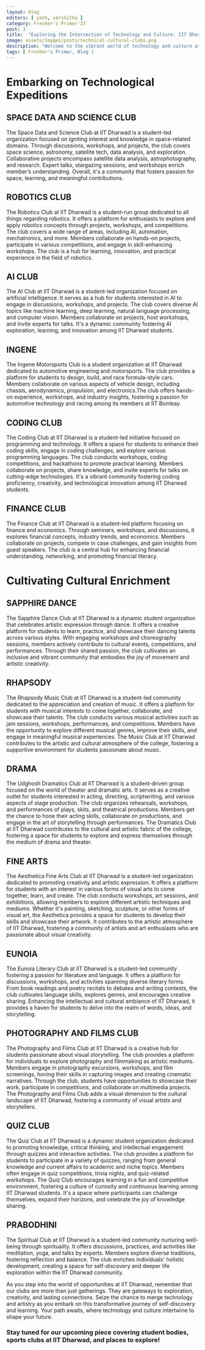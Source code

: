 ```yaml
---
layout: blog
editors: [ yash, varshitha ]
category: Fresher's Primer'23
post: 3
title:  "Exploring the Intersection of Technology and Culture: IIT Dharwad's Vibrant Councils"
image: assets/images/posts/technical-cultural-clubs.png
description: "Welcome to the vibrant world of technology and culture at IIT Dharwad! As you leaf through the pages of the fresher's primer, get ready to immerse yourself in the diverse mosaic that defines life on our campus. Our array of student-led clubs presents an unparalleled gateway for you to explore your passions, fuel your curiosity, and forge enduring friendships. From groundbreaking technological strides to captivating cultural journeys, these clubs serve as the crossroads where innovation and imagination meet. Discover the dynamic realm of the Technology and Cultural Councils, where boundless learning, growth, and enrichment await."
tags: [ Fresher's Primer, Blog ]
--- 
```


# Embarking on Technological Expeditions

## SPACE DATA AND SCIENCE CLUB
The Space Data and Science Club at IIT Dharwad is a student-led organization focused on
igniting interest and knowledge in space-related domains. Through discussions, workshops, and
projects, the club covers space science, astronomy, satellite tech, data analysis, and
exploration. Collaborative projects encompass satellite data analysis, astrophotography, and
research. Expert talks, stargazing sessions, and workshops enrich member’s understanding.
Overall, it's a community that fosters passion for space, learning, and meaningful contributions.

## ROBOTICS CLUB
The Robotics Club at IIT Dharwad is a student-run group dedicated to all things regarding robotics. It offers a platform for enthusiasts to explore and apply robotics concepts through projects, workshops, and competitions. The club covers a wide range of areas, including AI, automation, mechatronics, and more. Members collaborate on hands-on projects, participate in various competitions, and engage in skill-enhancing workshops. The club is a hub for learning,
innovation, and practical experience in the field of robotics.

## AI CLUB
The AI Club at IIT Dharwad is a student-led organization focused on artificial intelligence. It
serves as a hub for students interested in AI to engage in discussions, workshops, and projects.
The club covers diverse AI topics like machine learning, deep learning, natural language
processing, and computer vision. Members collaborate on projects, host workshops, and invite
experts for talks. It's a dynamic community fostering AI exploration, learning, and innovation
among IIT Dharwad students.

## INGENE
The Ingene Motorsports Club is a student organization at IIT Dharwad dedicated to automotive
engineering and motorsports. The club provides a platform for students to design, build, and
race formula-style cars. Members collaborate on various aspects of vehicle design, including
chassis, aerodynamics, propulsion, and electronics.The club offers hands-on experience,
workshops, and industry insights, fostering a passion for automotive technology and racing
among its members at IIT Bombay.

## CODING CLUB
The Coding Club at IIT Dharwad is a student-led initiative focused on programming and
technology. It offers a space for students to enhance their coding skills, engage in coding
challenges, and explore various programming languages. The club conducts workshops, coding
competitions, and hackathons to promote practical learning. Members collaborate on projects,
share knowledge, and invite experts for talks on cutting-edge technologies. It's a vibrant
community fostering coding proficiency, creativity, and technological innovation among IIT
Dharwad students.

## FINANCE CLUB
The Finance Club at IIT Dharwad is a student-led platform focusing on finance and economics.
Through seminars, workshops, and discussions, it explores financial concepts, industry trends,
and economics. Members collaborate on projects, compete in case challenges, and gain
insights from guest speakers. The club is a central hub for enhancing financial understanding,
networking, and promoting financial literacy.


# Cultivating Cultural Enrichment

## SAPPHIRE DANCE
The Sapphire Dance Club at IIT Dharwad is a dynamic student organization that celebrates
artistic expression through dance. It offers a creative platform for students to learn, practice, and
showcase their dancing talents across various styles. With engaging workshops and
choreography sessions, members actively contribute to cultural events, competitions, and
performances. Through their shared passion, the club cultivates an inclusive and vibrant
community that embodies the joy of movement and artistic creativity.

## RHAPSODY
The Rhapsody Music Club at IIT Dharwad is a student-led community dedicated to the
appreciation and creation of music. It offers a platform for students with musical interests to
come together, collaborate, and showcase their talents. The club conducts various musical
activities such as jam sessions, workshops, performances, and competitions. Members have the opportunity to explore different musical genres, improve their skills, and engage in meaningful musical experiences. The Music Club at IIT Dharwad contributes to the artistic and cultural atmosphere of the college, fostering a supportive environment for students passionate about music.

## DRAMA
The Udghosh Dramatics Club at IIT Dharwad is a student-driven group focused on the world of
theater and dramatic arts. It serves as a creative outlet for students interested in acting,
directing, scriptwriting, and various aspects of stage production. The club organizes rehearsals,
workshops, and performances of plays, skits, and theatrical productions. Members get the
chance to hone their acting skills, collaborate on productions, and engage in the art of
storytelling through performances. The Dramatics Club at IIT Dharwad contributes to the cultural
and artistic fabric of the college, fostering a space for students to explore and express
themselves through the medium of drama and theater.

## FINE ARTS
The Aesthetica Fine Arts Club at IIT Dharwad is a student-led organization dedicated to
promoting creativity and artistic expression. It offers a platform for students with an interest in
various forms of visual arts to come together, learn, and create. The club conducts workshops,
art sessions, and exhibitions, allowing members to explore different artistic techniques and
mediums. Whether it's painting, sketching, sculpture, or other forms of visual art, the Aesthetica
provides a space for students to develop their skills and showcase their artwork. It contributes to
the artistic atmosphere of IIT Dharwad, fostering a community of artists and art enthusiasts who
are passionate about visual creativity.

## EUNOIA
The Eunoia Literary Club at IIT Dharwad is a student-led community fostering a passion for
literature and language. It offers a platform for discussions, workshops, and activities spanning
diverse literary forms. From book readings and poetry recitals to debates and writing contests, the club cultivates language skills, explores genres, and encourages creative sharing.
Enhancing the intellectual and cultural ambiance of IIT Dharwad, it provides a haven for
students to delve into the realm of words, ideas, and storytelling.

## PHOTOGRAPHY AND FILMS CLUB
The Photography and Films Club at IIT Dharwad is a creative hub for students passionate about
visual storytelling. The club provides a platform for individuals to explore photography and
filmmaking as artistic mediums. Members engage in photography excursions, workshops, and
film screenings, honing their skills in capturing images and creating cinematic narratives.
Through the club, students have opportunities to showcase their work, participate in
competitions, and collaborate on multimedia projects. The Photography and Films Club adds a
visual dimension to the cultural landscape of IIT Dharwad, fostering a community of visual artists and storytellers.

## QUIZ CLUB
The Quiz Club at IIT Dharwad is a dynamic student organization dedicated to promoting
knowledge, critical thinking, and intellectual engagement through quizzes and interactive
activities. The club provides a platform for students to participate in a variety of quizzes, ranging
from general knowledge and current affairs to academic and niche topics. Members often
engage in quiz competitions, trivia nights, and quiz-related workshops. The Quiz Club
encourages learning in a fun and competitive environment, fostering a culture of curiosity and
continuous learning among IIT Dharwad students. It's a space where participants can challenge
themselves, expand their horizons, and celebrate the joy of knowledge sharing.

## PRABODHINI
The Spiritual Club at IIT Dharwad is a student-led community nurturing well-being through
spirituality. It offers discussions, practices, and activities like meditation, yoga, and talks by
experts. Members explore diverse traditions, fostering reflection and balance. The club enriches
individuals' holistic development, creating a space for self-discovery and deeper life exploration
within the IIT Dharwad community.

As you step into the world of opportunities at IIT Dharwad, remember that our clubs are more than just gatherings. They are gateways to exploration, creativity, and lasting connections. Seize the chance to merge technology and artistry as you embark on this transformative journey of self-discovery and learning. Your path awaits, where technology and culture intertwine to shape your future.

### Stay tuned for our upcoming piece covering student bodies, sports clubs at IIT Dharwad, and places to explore!

